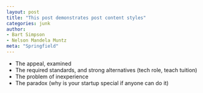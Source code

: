 ```yaml
---
layout: post
title: "This post demonstrates post content styles"
categories: junk
author:
- Bart Simpson
- Nelson Mandela Muntz
meta: "Springfield"
---
```



- The appeal, examined
- The required standards, and strong alternatives (tech role, teach tuition)
- The problem of inexperience
- The paradox (why is your startup special if anyone can do it)

